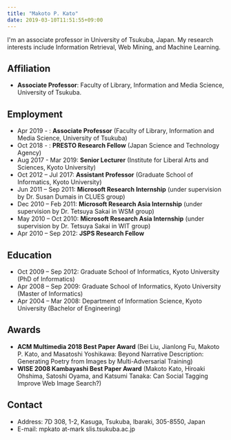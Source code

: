 ```yaml
---
title: "Makoto P. Kato"
date: 2019-03-10T11:51:55+09:00
---
```


I'm an associate professor in University of Tsukuba, Japan. 
My research interests include Information Retrieval, Web Mining, and Machine Learning.

## Affiliation
- **Associate Professor**: Faculty of Library, Information and Media Science, University of Tsukuba.

## Employment
- Apr 2019 - : **Associate Professor** (Faculty of Library, Information and Media Science, University of Tsukuba)
- Oct 2018 - : **PRESTO Research Fellow** (Japan Science and Technology Agency)
- Aug 2017 - Mar 2019: **Senior Lecturer** (Institute for Liberal Arts and Sciences, Kyoto University)
- Oct 2012 – Jul 2017: **Assistant Professor** (Graduate School of Informatics, Kyoto University)
- Jun 2011 – Sep 2011: **Microsoft Research Internship** (under supervision by Dr. Susan Dumais in CLUES group)
- Dec 2010 – Feb 2011: **Microsoft Research Asia Internship** (under supervision by Dr. Tetsuya Sakai in WSM group)
- May 2010 – Oct 2010: **Microsoft Research Asia Internship** (under supervision by Dr. Tetsuya Sakai in WIT group)
- Apr 2010 – Sep 2012: **JSPS Research Fellow**

## Education
- Oct 2009 – Sep 2012: Graduate School of Informatics, Kyoto University (PhD of Informatics)
- Apr 2008 – Sep 2009: Graduate School of Informatics, Kyoto University (Master of Informatics)
- Apr 2004 – Mar 2008: Department of Information Science, Kyoto University (Bachelor of Engineering)

## Awards
- **ACM Multimedia 2018 Best Paper Award**
(Bei Liu, Jianlong Fu, Makoto P. Kato, and Masatoshi Yoshikawa: Beyond Narrative Description: Generating Poetry from Images by Multi-Adversarial Training)
- **WISE 2008 Kambayashi Best Paper Award**
(Makoto Kato, Hiroaki Ohshima, Satoshi Oyama, and Katsumi Tanaka: Can Social Tagging Improve Web Image Search?)

## Contact
- Address: 7D 308, 1-2, Kasuga, Tsukuba, Ibaraki, 305-8550, Japan
- E-mail: mpkato at-mark slis.tsukuba.ac.jp
